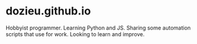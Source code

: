 # dozieu.github.io

Hobbyist programmer. 
Learning Python and JS. 
Sharing some automation scripts that  use for work.
Looking to learn and improve.
